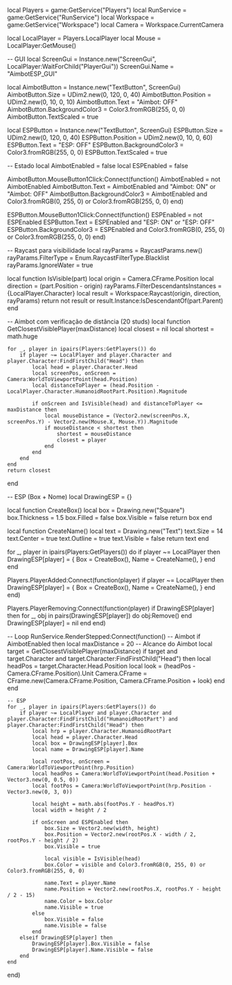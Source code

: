 local Players = game:GetService("Players")
local RunService = game:GetService("RunService")
local Workspace = game:GetService("Workspace")
local Camera = Workspace.CurrentCamera

local LocalPlayer = Players.LocalPlayer
local Mouse = LocalPlayer:GetMouse()

-- GUI
local ScreenGui = Instance.new("ScreenGui", LocalPlayer:WaitForChild("PlayerGui"))
ScreenGui.Name = "AimbotESP_GUI"

local AimbotButton = Instance.new("TextButton", ScreenGui)
AimbotButton.Size = UDim2.new(0, 120, 0, 40)
AimbotButton.Position = UDim2.new(0, 10, 0, 10)
AimbotButton.Text = "Aimbot: OFF"
AimbotButton.BackgroundColor3 = Color3.fromRGB(255, 0, 0)
AimbotButton.TextScaled = true

local ESPButton = Instance.new("TextButton", ScreenGui)
ESPButton.Size = UDim2.new(0, 120, 0, 40)
ESPButton.Position = UDim2.new(0, 10, 0, 60)
ESPButton.Text = "ESP: OFF"
ESPButton.BackgroundColor3 = Color3.fromRGB(255, 0, 0)
ESPButton.TextScaled = true

-- Estado
local AimbotEnabled = false
local ESPEnabled = false

AimbotButton.MouseButton1Click:Connect(function()
	AimbotEnabled = not AimbotEnabled
	AimbotButton.Text = AimbotEnabled and "Aimbot: ON" or "Aimbot: OFF"
	AimbotButton.BackgroundColor3 = AimbotEnabled and Color3.fromRGB(0, 255, 0) or Color3.fromRGB(255, 0, 0)
end)

ESPButton.MouseButton1Click:Connect(function()
	ESPEnabled = not ESPEnabled
	ESPButton.Text = ESPEnabled and "ESP: ON" or "ESP: OFF"
	ESPButton.BackgroundColor3 = ESPEnabled and Color3.fromRGB(0, 255, 0) or Color3.fromRGB(255, 0, 0)
end)

-- Raycast para visibilidade
local rayParams = RaycastParams.new()
rayParams.FilterType = Enum.RaycastFilterType.Blacklist
rayParams.IgnoreWater = true

local function IsVisible(part)
	local origin = Camera.CFrame.Position
	local direction = (part.Position - origin)
	rayParams.FilterDescendantsInstances = {LocalPlayer.Character}
	local result = Workspace:Raycast(origin, direction, rayParams)
	return not result or result.Instance:IsDescendantOf(part.Parent)
end

-- Aimbot com verificação de distância (20 studs)
local function GetClosestVisiblePlayer(maxDistance)
	local closest = nil
	local shortest = math.huge

	for _, player in ipairs(Players:GetPlayers()) do
		if player ~= LocalPlayer and player.Character and player.Character:FindFirstChild("Head") then
			local head = player.Character.Head
			local screenPos, onScreen = Camera:WorldToViewportPoint(head.Position)
			local distanceToPlayer = (head.Position - LocalPlayer.Character.HumanoidRootPart.Position).Magnitude

			if onScreen and IsVisible(head) and distanceToPlayer <= maxDistance then
				local mouseDistance = (Vector2.new(screenPos.X, screenPos.Y) - Vector2.new(Mouse.X, Mouse.Y)).Magnitude
				if mouseDistance < shortest then
					shortest = mouseDistance
					closest = player
				end
			end
		end
	end
	return closest
end

-- ESP (Box + Nome)
local DrawingESP = {}

local function CreateBox()
	local box = Drawing.new("Square")
	box.Thickness = 1.5
	box.Filled = false
	box.Visible = false
	return box
end

local function CreateName()
	local text = Drawing.new("Text")
	text.Size = 14
	text.Center = true
	text.Outline = true
	text.Visible = false
	return text
end

for _, player in ipairs(Players:GetPlayers()) do
	if player ~= LocalPlayer then
		DrawingESP[player] = {
			Box = CreateBox(),
			Name = CreateName(),
		}
	end
end

Players.PlayerAdded:Connect(function(player)
	if player ~= LocalPlayer then
		DrawingESP[player] = {
			Box = CreateBox(),
			Name = CreateName(),
		}
	end
end)

Players.PlayerRemoving:Connect(function(player)
	if DrawingESP[player] then
		for _, obj in pairs(DrawingESP[player]) do
			obj:Remove()
		end
		DrawingESP[player] = nil
	end
end)

-- Loop
RunService.RenderStepped:Connect(function()
	-- Aimbot
	if AimbotEnabled then
		local maxDistance = 20 -- Alcance do Aimbot
		local target = GetClosestVisiblePlayer(maxDistance)
		if target and target.Character and target.Character:FindFirstChild("Head") then
			local headPos = target.Character.Head.Position
			local look = (headPos - Camera.CFrame.Position).Unit
			Camera.CFrame = CFrame.new(Camera.CFrame.Position, Camera.CFrame.Position + look)
		end
	end

	-- ESP
	for _, player in ipairs(Players:GetPlayers()) do
		if player ~= LocalPlayer and player.Character and player.Character:FindFirstChild("HumanoidRootPart") and player.Character:FindFirstChild("Head") then
			local hrp = player.Character.HumanoidRootPart
			local head = player.Character.Head
			local box = DrawingESP[player].Box
			local name = DrawingESP[player].Name

			local rootPos, onScreen = Camera:WorldToViewportPoint(hrp.Position)
			local headPos = Camera:WorldToViewportPoint(head.Position + Vector3.new(0, 0.5, 0))
			local footPos = Camera:WorldToViewportPoint(hrp.Position - Vector3.new(0, 3, 0))

			local height = math.abs(footPos.Y - headPos.Y)
			local width = height / 2

			if onScreen and ESPEnabled then
				box.Size = Vector2.new(width, height)
				box.Position = Vector2.new(rootPos.X - width / 2, rootPos.Y - height / 2)
				box.Visible = true

				local visible = IsVisible(head)
				box.Color = visible and Color3.fromRGB(0, 255, 0) or Color3.fromRGB(255, 0, 0)

				name.Text = player.Name
				name.Position = Vector2.new(rootPos.X, rootPos.Y - height / 2 - 15)
				name.Color = box.Color
				name.Visible = true
			else
				box.Visible = false
				name.Visible = false
			end
		elseif DrawingESP[player] then
			DrawingESP[player].Box.Visible = false
			DrawingESP[player].Name.Visible = false
		end
	end
end)

